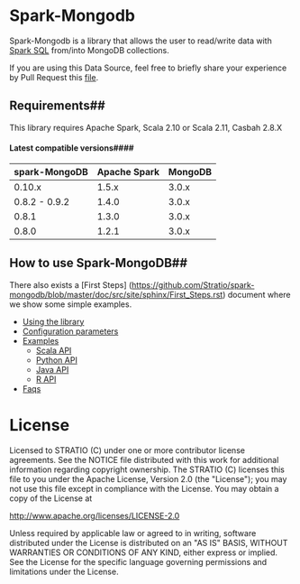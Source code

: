 # Spark-Mongodb
Spark-Mongodb is a library that allows the user to read/write data with [Spark SQL](http://spark.apache.org/docs/latest/sql-programming-guide.html)
from/into MongoDB collections.


If you are using this Data Source, feel free to briefly share your experience by Pull Request this [file](https://github.com/Stratio/spark-mongodb/blob/master/doc/src/site/sphinx/PoweredBy.rst).

## Requirements##

This library requires Apache Spark, Scala 2.10 or Scala 2.11, Casbah 2.8.X

#### Latest compatible versions####

| spark-MongoDB | Apache Spark  | MongoDB  | 
| ------------- | ------------- | -------- | 
| 0.10.x        | 1.5.x         | 3.0.x    | 
| 0.8.2 - 0.9.2 | 1.4.0         | 3.0.x    | 
| 0.8.1         | 1.3.0         | 3.0.x    | 
| 0.8.0         | 1.2.1         | 3.0.x    | 


## How to use Spark-MongoDB##

There also exists a [First Steps] (<https://github.com/Stratio/spark-mongodb/blob/master/doc/src/site/sphinx/First_Steps.rst>) document where we show some simple examples.

- [Using the library](https://github.com/Stratio/spark-mongodb/blob/master/doc/src/site/sphinx/First_Steps.rst#using-the-library)
- [Configuration parameters](https://github.com/Stratio/spark-mongodb/blob/master/doc/src/site/sphinx/First_Steps.rst#configuration-parameters)
- [Examples](https://github.com/Stratio/spark-mongodb/blob/master/doc/src/site/sphinx/First_Steps.rst#examples)
    - [Scala API](https://github.com/Stratio/spark-mongodb/blob/master/doc/src/site/sphinx/First_Steps.rst#scala-api)
    - [Python API](https://github.com/Stratio/spark-mongodb/blob/master/doc/src/site/sphinx/First_Steps.rst#python-api)
    - [Java API](https://github.com/Stratio/spark-mongodb/blob/master/doc/src/site/sphinx/First_Steps.rst#java-api)
    - [R API](https://github.com/Stratio/spark-mongodb/blob/master/doc/src/site/sphinx/First_Steps.rst#r-api)
- [Faqs](https://github.com/Stratio/spark-mongodb/blob/master/doc/src/site/sphinx/faqs.rst)



# License #

Licensed to STRATIO (C) under one or more contributor license agreements.
See the NOTICE file distributed with this work for additional information
regarding copyright ownership.  The STRATIO (C) licenses this file
to you under the Apache License, Version 2.0 (the
"License"); you may not use this file except in compliance
with the License.  You may obtain a copy of the License at

  http://www.apache.org/licenses/LICENSE-2.0

Unless required by applicable law or agreed to in writing,
software distributed under the License is distributed on an
"AS IS" BASIS, WITHOUT WARRANTIES OR CONDITIONS OF ANY
KIND, either express or implied.  See the License for the
specific language governing permissions and limitations
under the License.

